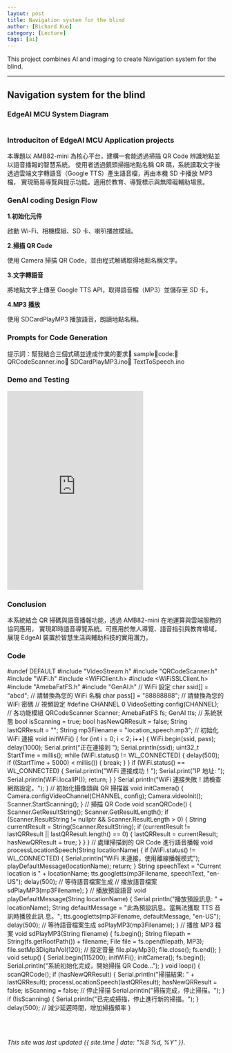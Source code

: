 ```yaml
---
layout: post
title: Navigation system for the blind
author: [Richard Kuo]
category: [Lecture]
tags: [ai]
---
```


This project combines AI and imaging to create Navigation system for the blind.

---
## Navigation system for the blind

### EdgeAI MCU System Diagram
![]()


### Introduciton of EdgeAI MCU Application projects 
本專題以 AMB82-mini 為核心平台，建構一套能透過掃描 QR Code 辨識地點並以語音播報的智慧系統。
使用者透過鏡頭掃描地點名稱 QR 碼，系統讀取文字後透過雲端文字轉語音（Google TTS）產生語音檔，再由本機 SD 卡播放 MP3 檔，
實現簡易導覽與提示功能。適用於教育、導覽標示與無障礙輔助場景。


### GenAI coding Design Flow
**1.初始化元件**

啟動 Wi-Fi、相機模組、SD 卡、喇叭播放模組。

**2.掃描 QR Code**

使用 Camera 掃描 QR Code，並由程式解碼取得地點名稱文字。

**3.文字轉語音**

將地點文字上傳至 Google TTS API，取得語音檔（MP3）並儲存至 SD 卡。

**4.MP3 播放**

使用 SDCardPlayMP3 播放語音，朗讀地點名稱。


### Prompts for Code Generation
提⽰詞：幫我結合三個式碼並達成作業的要求
samplecode:
QRCodeScanner.ino
SDCardPlayMP3.ino
TextToSpeech.ino


### Demo and Testing

<iframe width="315" height="460" src="https://www.youtube.com/embed/FdjuqCdw2wI" title="Navigation system for the blind" frameborder="0" allow="accelerometer; autoplay; clipboard-write; encrypted-media; gyroscope; picture-in-picture; web-share" referrerpolicy="strict-origin-when-cross-origin" allowfullscreen></iframe>


### Conclusion
本系統結合 QR 掃碼與語音播報功能，透過 AMB82-mini 在地運算與雲端服務的協同應用，
實現即時語音導覽系統。可應用於無人導覽、語音指引與教育場域，展現 EdgeAI 裝置於智慧生活與輔助科技的實用潛力。


### Code

#undef DEFAULT
#include "VideoStream.h"
#include "QRCodeScanner.h"
#include "WiFi.h"
#include <WiFiClient.h>
#include <WiFiSSLClient.h>
#include "AmebaFatFS.h"
#include "GenAI.h"
// WiFi 設定
char ssid[] = "abcd"; // 請替換為您的 WiFi 名稱
char pass[] = "88888888"; // 請替換為您的 WiFi 密碼
// 視頻設定
#define CHANNEL 0
VideoSetting config(CHANNEL);
// 各功能模組
QRCodeScanner Scanner;
AmebaFatFS fs;
GenAI tts;
// 系統狀態
bool isScanning = true;
bool hasNewQRResult = false;
String lastQRResult = "";
String mp3Filename = "location_speech.mp3";
// 初始化 WiFi 連接
void initWiFi()
{
for (int i = 0; i < 2; i++) {
WiFi.begin(ssid, pass);
delay(1000);
Serial.print("正在連接到 ");
Serial.println(ssid);
uint32_t StartTime = millis();
while (WiFi.status() != WL_CONNECTED) {
delay(500);
if ((StartTime + 5000) < millis()) {
break;
}
}
if (WiFi.status() == WL_CONNECTED) {
Serial.println("WiFi 連接成功！");
Serial.print("IP 地址: ");
Serial.println(WiFi.localIP());
return;
}
}
Serial.println("WiFi 連接失敗！請檢查網路設定。");
}
// 初始化攝像頭與 QR 掃描器
void initCamera()
{
Camera.configVideoChannel(CHANNEL, config);
Camera.videoInit();
Scanner.StartScanning();
}
// 掃描 QR Code
void scanQRCode()
{
Scanner.GetResultString();
Scanner.GetResultLength();
if (Scanner.ResultString != nullptr && Scanner.ResultLength >
0) {
String currentResult = String(Scanner.ResultString);
if (currentResult != lastQRResult ||
lastQRResult.length() == 0) {
lastQRResult = currentResult;
hasNewQRResult = true;
}
}
}
// 處理掃描到的 QR Code 進行語音播報
void processLocationSpeech(String locationName)
{
if (WiFi.status() != WL_CONNECTED) {
Serial.println("WiFi 未連接，使用離線播報模式");
playDefaultMessage(locationName);
return;
}
String speechText = "Current location is " + locationName;
tts.googletts(mp3Filename, speechText, "en-US");
delay(500); // 等待語音檔案生成
// 播放語音檔案
sdPlayMP3(mp3Filename);
}
// 播放預設語音
void playDefaultMessage(String locationName)
{
Serial.println("播放預設訊息: " + locationName);
String defaultMessage = "此為預設訊息。當無法獲取 TTS 音訊時播放此訊
息。";
tts.googletts(mp3Filename, defaultMessage, "en-US");
delay(500); // 等待語音檔案生成
sdPlayMP3(mp3Filename);
}
// 播放 MP3 檔案
void sdPlayMP3(String filename)
{
fs.begin();
String filepath = String(fs.getRootPath()) + filename;
File file = fs.open(filepath, MP3);
file.setMp3DigitalVol(120); // 設定音量
file.playMp3();
file.close();
fs.end();
}
void setup()
{
Serial.begin(115200);
initWiFi();
initCamera();
fs.begin();
Serial.println("系統初始化完成，開始掃描 QR Code...");
}
void loop()
{
scanQRCode();
if (hasNewQRResult) {
Serial.println("掃描結果: " + lastQRResult);
processLocationSpeech(lastQRResult);
hasNewQRResult = false;
isScanning = false; // 停止掃描
Serial.println("掃描完成，停止掃描。");
}
if (!isScanning) {
Serial.println("已完成掃描，停止進行新的掃描。");
}
delay(500); // 減少延遲時間，增加掃描頻率
}




<br>
<br>

*This site was last updated {{ site.time | date: "%B %d, %Y" }}.*
